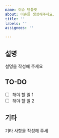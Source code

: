 ```yaml
---
name: 이슈 템플릿
about: 이슈를 생성해주세요.
title: ''
labels: ''
assignees: ''

---
```


## 설명
설명을 작성해 주세요

## TO-DO
- [ ] 해야 할 일 1
- [ ] 해야 할 일 2

## 기타
기타 사항을 작성해 주세

